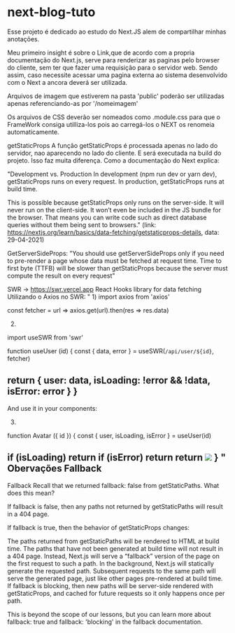 # next-blog-tuto
Esse projeto é dedicado ao estudo do Next.JS alem de compartilhar minhas anotações.

Meu primeiro insight é sobre o Link,que de acordo com a propria documentação do Next.js, serve para renderizar as paginas pelo 
browser do cliente, sem ter que fazer uma requisição para o servidor web. Sendo assim, caso necessite acessar uma pagina externa ao sistema 
desenvolvido com o Next a ancora <a> deverá ser utilizada.

Arquivos de imagem que estiverem na pasta 'public' poderão ser utilizadas apenas referenciando-as por '/nomeimagem'

Os arquivos de CSS deverão ser nomeados como .module.css para que o FrameWork consiga utilliza-los pois ao carregá-los o NEXT os renomeia automaticamente.

getStaticProps
A função getStaticProps é processada apenas no lado do servidor, nao aparecendo no lado do cliente. E será executada na build do projeto.
Isso faz muita diferença. Como a documentação 
do Next explica:

"Development vs. Production
In development (npm run dev or yarn dev), getStaticProps runs on every request.
In production, getStaticProps runs at build time.

This is possible because getStaticProps only runs on the server-side. It will never run on the client-side. It won’t even be included in the JS bundle for the browser. That means you can write code such as direct database queries without them being sent to browsers." 
(link: https://nextjs.org/learn/basics/data-fetching/getstaticprops-details, data: 29-04-2021)

GetServerSideProps:
"You should use getServerSideProps only if you need to pre-render a page whose data must be fetched at request time. Time to first byte (TTFB) will be slower than getStaticProps because the server must compute the result on every request" 

SWR -> https://swr.vercel.app
React Hooks library for data fetching
Utilizando o Axios no SWR:
"
1)
import axios from 'axios'

const fetcher = url => axios.get(url).then(res => res.data)

2)
import useSWR from 'swr'

function useUser (id) {
  const { data, error } = useSWR(`/api/user/${id}`, fetcher)

  return {
    user: data,
    isLoading: !error && !data,
    isError: error
  }
}
-------------------
And use it in your components:

3)
function Avatar ({ id }) {
  const { user, isLoading, isError } = useUser(id)

  if (isLoading) return <Spinner />
  if (isError) return <Error />
  return <img src={user.avatar} />
}
"
<br>
Obervações Fallback
----------------
Fallback
Recall that we returned fallback: false from getStaticPaths. What does this mean?

If fallback is false, then any paths not returned by getStaticPaths will result in a 404 page.

If fallback is true, then the behavior of getStaticProps changes:

The paths returned from getStaticPaths will be rendered to HTML at build time.
The paths that have not been generated at build time will not result in a 404 page. Instead, Next.js will serve a “fallback” version of the page on the first request to such a path.
In the background, Next.js will statically generate the requested path. Subsequent requests to the same path will serve the generated page, just like other pages pre-rendered at build time.
If fallback is blocking, then new paths will be server-side rendered with getStaticProps, and cached for future requests so it only happens once per path.

This is beyond the scope of our lessons, but you can learn more about fallback: true and fallback: 'blocking' in the fallback documentation.
